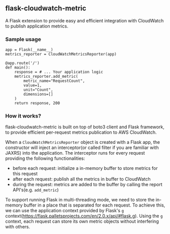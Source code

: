 ## flask-cloudwatch-metric

A Flask extension to provide easy and efficient integration with CloudWatch to publish application metrics.

### Sample usage
```
app = Flask(__name__)
metrics_reporter = CloudWatchMetricsReporter(app)

@app.route('/')
def main():
    response = # ... Your application logic
    metrics_reporter.add_metric(
        metric_name="RequestCount",
        value=1,
        unit="Count",
        dimensions=[]
    )
    return response, 200
```

### How it works?

flask-cloudwatch-metric is built on top of boto3 client and Flask framework,
to provide efficient per-request metrics publication to AWS CloudWatch.

When a `CloudWatchMetricsReporter` object is created with a Flask app,
the constructor will inject an interceptor(or called filter if you are familiar with JAXRS)
into the application. The interceptor runs for every request providing the following functionalities:

* before each request: initialize a in-memory buffer to store metrics for this request
* after each request: publish all the metrics in buffer to CloudWatch
* during the request: metrics are added to the buffer by calling the report API's(e.g. `add_metric`)

To support running Flask in multi-threading mode, we need to store the in-memory buffer
in a place that is separated for each request. To achieve this, we can use the application context
provided by Flask's `g` context(https://flask.palletsprojects.com/en/2.0.x/api/#flask.g).
Using the `g` context, each request can store its own metric objects without interfering with others.